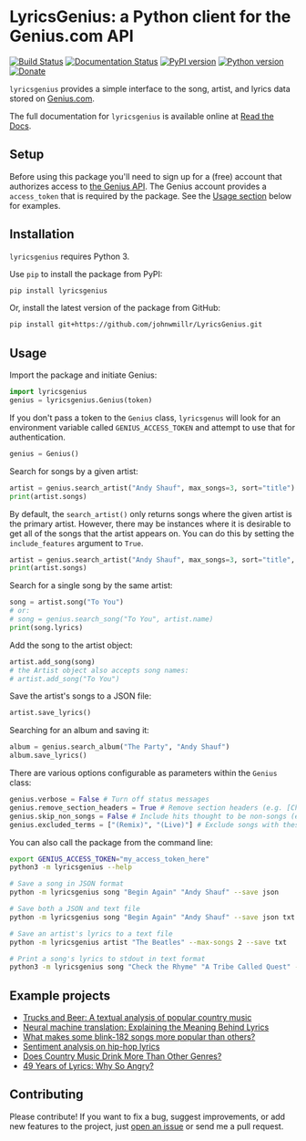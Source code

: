 # LyricsGenius: a Python client for the Genius.com API
[![Build Status](https://travis-ci.org/johnwmillr/LyricsGenius.svg?branch=master)](https://travis-ci.org/johnwmillr/LyricsGenius)
[![Documentation Status](https://readthedocs.org/projects/lyricsgenius/badge/?version=master)](https://lyricsgenius.readthedocs.io/en/latest/?badge=master)
[![PyPI version](https://badge.fury.io/py/lyricsgenius.svg)](https://pypi.org/project/lyricsgenius/)
[![Python version](https://img.shields.io/badge/python-3.x-brightgreen.svg)](https://pypi.org/project/lyricsgenius/)
[![Donate](https://img.shields.io/badge/Support%20this%20project-grey.svg?logo=github%20sponsors)](https://github.com/sponsors/johnwmillr)

`lyricsgenius` provides a simple interface to the song, artist, and lyrics data stored on [Genius.com](https://www.genius.com).

The full documentation for `lyricsgenius` is available online at [Read the Docs](https://lyricsgenius.readthedocs.io/en/master/).

## Setup
Before using this package you'll need to sign up for a (free) account that authorizes access to [the Genius API](http://genius.com/api-clients). The Genius account provides a `access_token` that is required by the package. See the [Usage section](https://github.com/johnwmillr/LyricsGenius#usage) below for examples.

## Installation
`lyricsgenius` requires Python 3.

Use `pip` to install the package from PyPI:

```bash
pip install lyricsgenius
```

Or, install the latest version of the package from GitHub:

```bash
pip install git+https://github.com/johnwmillr/LyricsGenius.git
```

## Usage
Import the package and initiate Genius:

```python
import lyricsgenius
genius = lyricsgenius.Genius(token)
```

If you don't pass a token to the `Genius` class, `lyricsgenus` will look for an environment variable called `GENIUS_ACCESS_TOKEN` and attempt to use that for authentication.

```python
genius = Genius()
```

Search for songs by a given artist:

```python
artist = genius.search_artist("Andy Shauf", max_songs=3, sort="title")
print(artist.songs)
```
By default, the `search_artist()` only returns songs where the given artist is the primary artist.
However, there may be instances where it is desirable to get all of the songs that the artist appears on.
You can do this by setting the `include_features` argument to `True`.

```python
artist = genius.search_artist("Andy Shauf", max_songs=3, sort="title", include_features=True)
print(artist.songs)
```

Search for a single song by the same artist:

```python
song = artist.song("To You")
# or:
# song = genius.search_song("To You", artist.name)
print(song.lyrics)
```

Add the song to the artist object:

```python
artist.add_song(song)
# the Artist object also accepts song names:
# artist.add_song("To You")
```

Save the artist's songs to a JSON file:

```python
artist.save_lyrics()
```

Searching for an album and saving it:

```python
album = genius.search_album("The Party", "Andy Shauf")
album.save_lyrics()
```

There are various options configurable as parameters within the `Genius` class:

```python
genius.verbose = False # Turn off status messages
genius.remove_section_headers = True # Remove section headers (e.g. [Chorus]) from lyrics when searching
genius.skip_non_songs = False # Include hits thought to be non-songs (e.g. track lists)
genius.excluded_terms = ["(Remix)", "(Live)"] # Exclude songs with these words in their title
```

You can also call the package from the command line:

```bash
export GENIUS_ACCESS_TOKEN="my_access_token_here"
python3 -m lyricsgenius --help

# Save a song in JSON format
python -m lyricsgenius song "Begin Again" "Andy Shauf" --save json

# Save both a JSON and text file
python -m lyricsgenius song "Begin Again" "Andy Shauf" --save json txt

# Save an artist's lyrics to a text file
python -m lyricsgenius artist "The Beatles" --max-songs 2 --save txt

# Print a song's lyrics to stdout in text format
python3 -m lyricsgenius song "Check the Rhyme" "A Tribe Called Quest" --stdout txt
```

## Example projects

  - [Trucks and Beer: A textual analysis of popular country music](http://www.johnwmillr.com/trucks-and-beer/)
  - [Neural machine translation: Explaining the Meaning Behind Lyrics](https://github.com/tsandefer/dsi_capstone_3)
  - [What makes some blink-182 songs more popular than others?](http://jdaytn.com/posts/download-blink-182-data/)
  - [Sentiment analysis on hip-hop lyrics](https://github.com/Hugo-Nattagh/2017-Hip-Hop)
  - [Does Country Music Drink More Than Other Genres?](https://towardsdatascience.com/does-country-music-drink-more-than-other-genres-a21db901940b)
  - [49 Years of Lyrics: Why So Angry?](https://towardsdatascience.com/49-years-of-lyrics-why-so-angry-1adf0a3fa2b4)

## Contributing
Please contribute! If you want to fix a bug, suggest improvements, or add new features to the project, just [open an issue](https://github.com/johnwmillr/LyricsGenius/issues) or send me a pull request.
